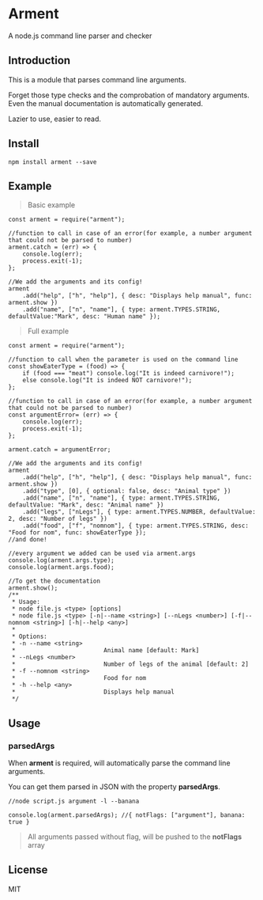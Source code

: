 # Arment

A node.js command line parser and checker

## Introduction

This is a module that parses command line arguments. 

Forget those type checks and the comprobation of mandatory arguments. Even the manual documentation is automatically generated.

Lazier to use, easier to read.

## Install

    npm install arment --save

## Example

> Basic example

    const arment = require("arment");

    //function to call in case of an error(for example, a number argument that could not be parsed to number)
    arment.catch = (err) => {
        console.log(err);
        process.exit(-1);
    };

    //We add the arguments and its config!
    arment
        .add("help", ["h", "help"], { desc: "Displays help manual", func: arment.show })
        .add("name", ["n", "name"], { type: arment.TYPES.STRING, defaultValue:"Mark", desc: "Human name" });

> Full example

    const arment = require("arment");

    //function to call when the parameter is used on the command line
    const showEaterType = (food) => {
        if (food === "meat") console.log("It is indeed carnivore!");
        else console.log("It is indeed NOT carnivore!");
    };

    //function to call in case of an error(for example, a number argument that could not be parsed to number)
    const argumentError= (err) => {
        console.log(err);
        process.exit(-1);
    };

    arment.catch = argumentError;

    //We add the arguments and its config!
    arment
        .add("help", ["h", "help"], { desc: "Displays help manual", func: arment.show })
        .add("type", [0], { optional: false, desc: "Animal type" })
        .add("name", ["n", "name"], { type: arment.TYPES.STRING, defaultValue: "Mark", desc: "Animal name" })
        .add("legs", ["nLegs"], { type: arment.TYPES.NUMBER, defaultValue: 2, desc: "Number of legs" })
        .add("food", ["f", "nomnom"], { type: arment.TYPES.STRING, desc: "Food for nom", func: showEaterType });
    //and done!

    //every argument we added can be used via arment.args
    console.log(arment.args.type);
    console.log(arment.args.food);

    //To get the documentation 
    arment.show();
    /**
     * Usage:
     * node file.js <type> [options]
     * node file.js <type> [-n|--name <string>] [--nLegs <number>] [-f|--nomnom <string>] [-h|--help <any>]
     *
     * Options: 
     * -n --name <string>
     *                         Animal name [default: Mark]
     * --nLegs <number>
     *                         Number of legs of the animal [default: 2]
     * -f --nomnom <string>
     *                         Food for nom 
     * -h --help <any>
     *                         Displays help manual 
     */

## Usage

### parsedArgs

When **arment** is required, will automatically parse the command line arguments.

You can get them parsed in JSON with the property **parsedArgs**.

    //node script.js argument -l --banana 

    console.log(arment.parsedArgs); //{ notFlags: ["argument"], banana: true }

>All arguments passed without flag, will be pushed to the **notFlags** array

## License

MIT